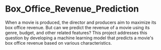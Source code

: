 # Box_Office_Revenue_Prediction
When a movie is produced, the director and producers aim to maximize its box office revenue. But can we predict the revenue of a movie using its genre, budget, and other related features? This project addresses this question by developing a machine learning model that predicts a movie's box office revenue based on various characteristics.
